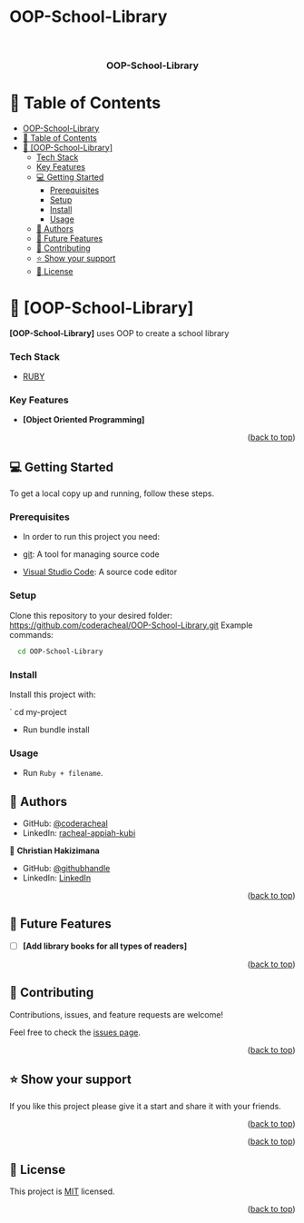 # OOP-School-Library
<a name="readme-top"></a>


<div align="center">
  <br/>

  <h3><b>OOP-School-Library</b></h3>

</div>


# 📗 Table of Contents

- [OOP-School-Library](#oop-school-library)
- [📗 Table of Contents](#-table-of-contents)
- [📖 \[OOP-School-Library\] ](#-oop-school-library-)
    - [Tech Stack ](#tech-stack-)
    - [Key Features ](#key-features-)
  - [💻 Getting Started ](#-getting-started-)
    - [Prerequisites](#prerequisites)
    - [Setup](#setup)
    - [Install](#install)
    - [Usage](#usage)
  - [👥 Authors ](#-authors-)
  - [🔭 Future Features ](#-future-features-)
  - [🤝 Contributing ](#-contributing-)
  - [⭐️ Show your support ](#️-show-your-support-)
  - [📝 License ](#-license-)

# 📖 [OOP-School-Library] <a name="about-project"></a>
**[OOP-School-Library]** uses OOP to create a school library
<!-- ## 🛠 Built With <a name="built-with"></a> -->

### Tech Stack <a name="tech-stack"></a>

<!-- <details>
  <summary>Client</summary> -->
<ul>
  <li><a href="https://www.ruby-lang.org/en/">RUBY</a></li>

</ul>
<!-- </details> -->



### Key Features <a name="key-features"></a>


- **[Object Oriented Programming]**

<p align="right">(<a href="#readme-top">back to top</a>)</p>


## 💻 Getting Started <a name="getting-started"></a>

To get a local copy up and running, follow these steps.

### Prerequisites

- In order to run this project you need:

- [git](https://git-scm.com/downloads): A tool for managing source code
- [Visual Studio Code](https://code.visualstudio.com/): A source code editor

### Setup

Clone this repository to your desired folder:
https://github.com/coderacheal/OOP-School-Library.git
 Example commands:

```sh
  cd OOP-School-Library
```

### Install

Install this project with:

` cd my-project
  - Run bundle install

### Usage

- Run `Ruby + filename`.

## 👥 Authors <a name="authors"></a>


- GitHub: [@coderacheal](https://github.com/coderacheal)
- LinkedIn: [racheal-appiah-kubi](https://www.linkedin.com/in/racheal-appiah-kubi/)

👤 **Christian Hakizimana**

- GitHub: [@githubhandle](https://github.com/hakichris)
- LinkedIn: [LinkedIn](https://linkedin.com/in/hakichris)



<p align="right">(<a href="#readme-top">back to top</a>)</p>

## 🔭 Future Features <a name="future-features"></a>

- [ ] **[Add library books for all types of readers]**


<p align="right">(<a href="#readme-top">back to top</a>)</p>

## 🤝 Contributing <a name="contributing"></a>

Contributions, issues, and feature requests are welcome!

Feel free to check the [issues page](../../issues/).

<p align="right">(<a href="#readme-top">back to top</a>)</p>

## ⭐️ Show your support <a name="support"></a>

If you like this project please give it a start and share it with your friends. 

<p align="right">(<a href="#readme-top">back to top</a>)</p>

<!-- ## 🙏 Acknowledgments <a name="acknowledgements"></a> -->

<!-- I would like to appreciate[Microverse](https://www.microverse.org/) for providing the resources and the platform for us to be a Professional full-stack developer. -->

<p align="right">(<a href="#readme-top">back to top</a>)</p>

## 📝 License <a name="license"></a>

This project is [MIT](./LICENSE) licensed.

<p align="right">(<a href="#readme-top">back to top</a>)</p>
